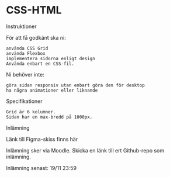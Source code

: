 # CSS-HTML

Instruktioner

För att få godkänt ska ni:

    använda CSS Grid
    använda Flexbox
    implementera sidorna enligt design
    Använda enbart en CSS-fil.

Ni behöver inte:

    göra sidan responsiv utan enbart göra den för desktop
    ha några animationer eller liknande

Specifikationer

    Grid är 6 kolumner.
    Sidan har en max-bredd på 1000px.

Inlämning

Länk till Figma-skiss finns här

Inlämning sker via Moodle. Skicka en länk till ert Github-repo som inlämning.

Inlämning senast: 19/11 23:59
